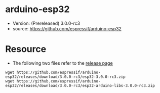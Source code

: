 # arduino-esp32

* Version: (Prereleased) 3.0.0-rc3 
* source: https://github.com/espressif/arduino-esp32

# Resource
* The following two files refer to the [release page](https://github.com/espressif/arduino-esp32/releases/tag/3.0.0-rc3)

```
wget https://github.com/espressif/arduino-esp32/releases/download/3.0.0-rc3/esp32-3.0.0-rc3.zip
wget https://github.com/espressif/arduino-esp32/releases/download/3.0.0-rc3/esp32-arduino-libs-3.0.0-rc3.zip
```
